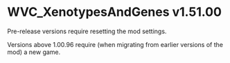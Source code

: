 # WVC_XenotypesAndGenes v1.51.00
 
Pre-release versions require resetting the mod settings.

Versions above 1.00.96 require (when migrating from earlier versions of the mod) a new game.